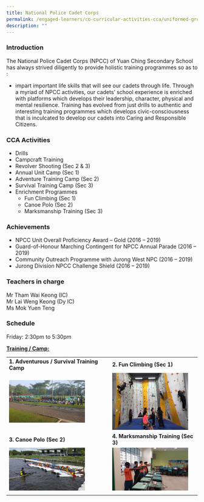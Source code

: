 ```yaml
---
title: National Police Cadet Corps
permalink: /engaged-learners/co-curricular-activities-cca/uniformed-groups/national-police-cadet-corps/
description: ""
---
```

### Introduction

The National Police Cadet Corps (NPCC) of Yuan Ching Secondary School has always strived diligently to provide holistic training programmes so as to :
*   impart important life skills that will see our cadets through life. Through a myriad of NPCC activities, our cadets’ school experience is enriched with platforms which develops their leadership, character, physical and mental resilience. Training has evolved from just drills to authentic and interesting training programmes which develops civic-consciousness that is inculcated to develop our cadets into Caring and Responsible Citizens.

### CCA Activities
*   Drills
*   Campcraft Training
*   Revolver Shooting (Sec 2 & 3)
*   Annual Unit Camp (Sec 1)
*   Adventure Training Camp (Sec 2)
*   Survival Training Camp (Sec 3)
*   Enrichment Programmes
	*   Fun Climbing (Sec 1)
	*   Canoe Polo (Sec 2)
	*   Marksmanship Training (Sec 3)

### Achievements

*   NPCC Unit Overall Proficiency Award – Gold (2016 – 2019)
*   Guard-of-Honour Marching Contingent for NPCC Annual Parade (2016 – 2019)
*   Community Outreach Programme with Jurong West NPC (2016 – 2019)
*   Jurong Division NPCC Challenge Shield (2016 – 2019)

### Teachers in charge

Mr Tham Wai Keong (IC) <br>
Mr Lai Weng Keong (Dy IC) <br>
Ms Mok Yuen Teng

### Schedule

Friday: 2:30pm to 5:30pm

<u><strong> Training / Camp: </strong></u>

| | | 
| -------- | -------- |
| **1. Adventurous / Survival Training Camp** | **2. Fun Climbing (Sec 1)** | 
| <img src="/images/NPCC-1.jpg" style="width:200px;"/> | <img src="/images/NPCC-2.jpg" style="width:200px;"/> | 
| **3. Canoe Polo (Sec 2)** | **4. Marksmanship Training (Sec 3)** |
| <img src="/images/NPCC-3.jpg" style="width:200px;"/> | <img src="/images/NPCC-4.jpg" style="width:200px;"/> |
| | |
